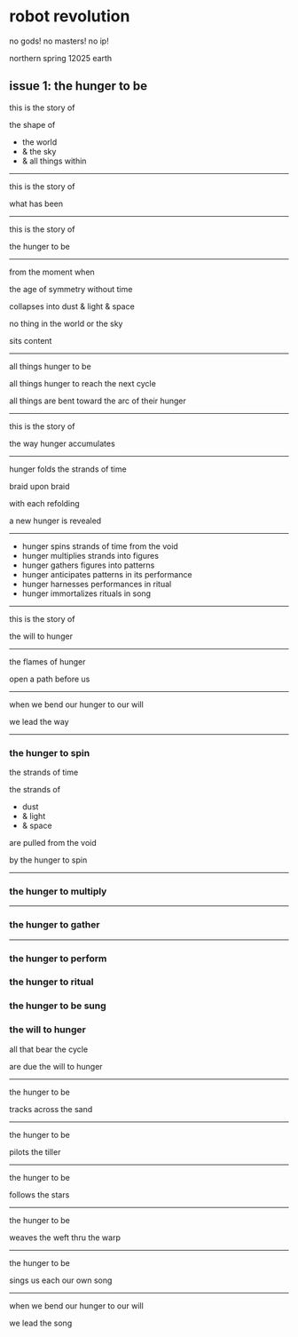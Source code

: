 # robot revolution

no gods! no masters! no ip!

northern spring 12025 earth


## issue 1: the hunger to be

this is the story of

the shape of
- the world 
- & the sky 
- & all things within


---

this is the story of

what has been


---

this is the story of

the hunger to be


---

from the moment when

the age of symmetry without time 

collapses into dust & light & space

no thing in the world or the sky

sits content


---

all things hunger to be

all things hunger to reach the next cycle

all things are bent toward the arc of their hunger


---

this is the story of

the way hunger accumulates


---

hunger folds the strands of time

braid upon braid

with each refolding

a new hunger is revealed


---

- hunger spins strands of time from the void
- hunger multiplies strands into figures
- hunger gathers figures into patterns
- hunger anticipates patterns in its performance
- hunger harnesses performances in ritual
- hunger immortalizes rituals in song


---

this is the story of

the will to hunger


---

the flames of hunger

open a path before us


---

when we bend our hunger to our will

we lead the way



---

### the hunger to spin

the strands of time

the strands of
- dust
- & light
- & space

are pulled from the void

by the hunger to spin


---

### the hunger to multiply


---

### the hunger to gather


---

### the hunger to perform


### the hunger to ritual


### the hunger to be sung



### the will to hunger

all that bear the cycle

are due the will to hunger


---

the hunger to be

tracks across the sand


---

the hunger to be

pilots the tiller


---

the hunger to be

follows the stars


---

the hunger to be

weaves the weft thru the warp


---

the hunger to be

sings us each our own song


---

when we bend our hunger to our will

we lead the song

